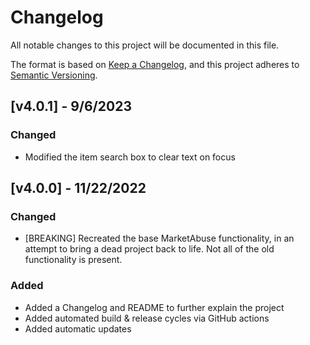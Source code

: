 # Changelog

All notable changes to this project will be documented in this file.

The format is based on [Keep a Changelog](https://keepachangelog.com/en/1.0.0/),
and this project adheres to [Semantic Versioning](https://semver.org/spec/v2.0.0.html).

## [v4.0.1] - 9/6/2023
### Changed
- Modified the item search box to clear text on focus

## [v4.0.0] - 11/22/2022
### Changed
- [BREAKING] Recreated the base MarketAbuse functionality, in an attempt to bring a dead project back to life. Not all of the old functionality is present.

### Added
- Added a Changelog and README to further explain the project
- Added automated build & release cycles via GitHub actions
- Added automatic updates